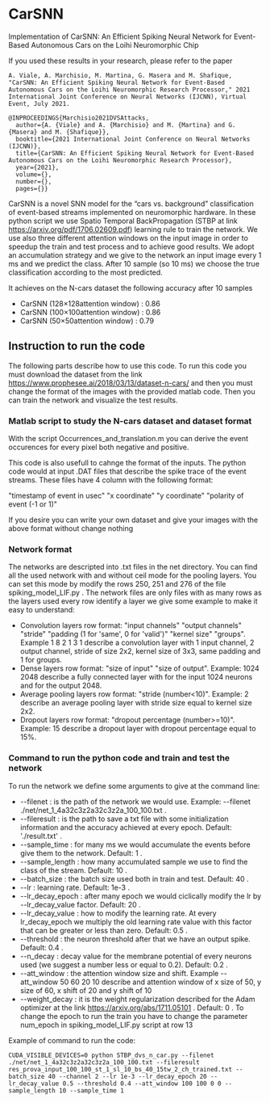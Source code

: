 # CarSNN
Implementation of CarSNN: An Efficient Spiking Neural Network for Event-Based Autonomous Cars on the Loihi Neuromorphic Chip

If you used these results in your research, please refer to the paper
```
A. Viale, A. Marchisio, M. Martina, G. Masera and M. Shafique, "CarSNN: An Efficient Spiking Neural Network for Event-Based Autonomous Cars on the Loihi Neuromorphic Research Processor," 2021 International Joint Conference on Neural Networks (IJCNN), Virtual Event, July 2021.
```
```
@INPROCEEDINGS{Marchisio2021DVSAttacks,
  author={A. {Viale} and A. {Marchisio} and M. {Martina} and G. {Masera} and M. {Shafique}},
  booktitle={2021 International Joint Conference on Neural Networks (IJCNN)}, 
  title={CarSNN: An Efficient Spiking Neural Network for Event-Based Autonomous Cars on the Loihi Neuromorphic Research Processor}, 
  year={2021},
  volume={},
  number={},
  pages={}}
```


CarSNN is a novel SNN model for the “cars vs. background” classification of event-based streams implemented on neuromorphic hardware. 
In these python script we use Spatio Temporal BackPropagation (STBP at link https://arxiv.org/pdf/1706.02609.pdf) learning rule to train the network.
We use also three different attention windows on the input image in order to speedup the train and test process and to achieve good results.
We adopt an accumulation strategy and we give to the network an input image every 1 ms and we predict the class. After 10 sample (so 10 ms) we choose the true classification according to the most predicted. 

It achieves on the N-cars dataset the following accuracy after 10 samples
* CarSNN (128×128attention window) : 0.86
* CarSNN (100×100attention window) : 0.86
* CarSNN (50×50attention window) : 0.79

## Instruction to run the code

The following parts describe how to use this code.
To run this code you must download the dataset from the link https://www.prophesee.ai/2018/03/13/dataset-n-cars/ and then you must change the format of the images with the provided matlab code. Then you can train the network and visualize the test results.

### Matlab script to study the N-cars dataset and dataset format

With the script Occurrences_and_translation.m you can derive the event occurences for every pixel both negative and positive.

This code is also usefull to cahnge the format of the inputs. The python code would at input .DAT files that describe the spike trace of the event streams.
These files have 4 column with the following format:

"timestamp of event in usec" "x coordinate" "y coordinate" "polarity of event (-1 or 1)"

If you desire you can write your own dataset and give your images with the above format without change nothing

### Network format

The networks are descripted into .txt files in the net directory. You can find all the used network with and without ceil mode for the pooling layers. You can set this mode by modify the rows 250, 251 and 276 of the file spiking_model_LIF.py . 
The network files are only files with as many rows as the layers used every row identify a layer we give some example to make it easy to understand:
* Convolution layers row format: 
  "input channels" "output channels" "stride" "padding (1 for 'same', 0 for 'valid')" "kernel size" "groups". 
  Example 1 8 2 1 3 1 describe a convolution layer with 1 input channel, 2 output channel, stride of size 2x2, kernel size of 3x3, same padding and 1 for groups.
* Dense layers row format: 
  "size of input" "size of output".
  Example: 1024 2048 describe a fully connected layer with for the input 1024 neurons and for the output 2048.
* Average pooling layers row format: 
  "stride (number<10)". 
  Example: 2 describe an average pooling layer with stride size equal to kernel size 2x2.
* Dropout layers row format: 
  "dropout percentage (number>=10)".
  Example: 15 describe a dropout layer with dropout percentage equal to 15%.

### Command to run the python code and train and test the network

To run the network we define some arguments to give at the command line:
* --filenet : is the path of the network we would use. Example: --filenet ./net/net_1_4a32c3z2a32c3z2a_100_100.txt .
* --fileresult : is the path to save a txt file with some initialization information and the accuracy achieved at every epoch. Default: './result.txt' .
* --sample_time : for many ms we would accumulate the events before give them to the network. Default: 1 . 
* --sample_length : how many accumulated sample we use to find the class of the stream. Default: 10 . 
* --batch_size : the batch size used both in train and test. Default: 40 .
* --lr : learning rate. Default: 1e-3 .
* --lr_decay_epoch : after many epoch we would ciclically modify the lr by --lr_decay_value factor. Default: 20 .
* --lr_decay_value : how to modify the learning rate. At every lr_decay_epoch we multiply the old learning rate value with this factor that can be greater or less than zero. Default: 0.5 . 
* --threshold : the neuron threshold after that we have an output spike. Default: 0.4 .
* --n_decay : decay value for the membrane potential of every neurons used (we suggest a number less or equal to 0.2). Default: 0.2 .
* --att_window : the attention window size and shift. Example --att_window 50 60 20 10 describe and attention window of x size of 50, y size of 60, x shift of 20 and y shift of 10
* --weight_decay : it is the weight regularization described for the Adam optimizer at the link https://arxiv.org/abs/1711.05101 . Default: 0 .
To change the epoch to run the train you have to change the parameter num_epoch in spiking_model_LIF.py script at row 13

Example of command to run the code:
```
CUDA_VISIBLE_DEVICES=0 python STBP_dvs_n_car.py --filenet ./net/net_1_4a32c3z2a32c3z2a_100_100.txt --fileresult res_prova_input_100_100_st_1_sl_10_bs_40_15tw_2_ch_trained.txt --batch_size 40 --channel 2 --lr 1e-3 --lr_decay_epoch 20 --lr_decay_value 0.5 --threshold 0.4 --att_window 100 100 0 0 --sample_length 10 --sample_time 1
```
